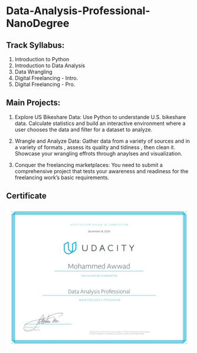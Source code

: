 # Data-Analysis-Professional-NanoDegree

## Track Syllabus:

1. Introduction to Python
2. Introduction to Data Analysis
3. Data Wrangling
4. Digital Freelancing - Intro.
5. Digital Freelancing - Pro.

## Main Projects:

1. Explore US Bikeshare Data:
Use Python to understande U.S. bikeshare data. Calculate statistics and build an interactive environment where a user chooses the data and filter for a dataset to analyze.

2. Wrangle and Analyze Data:
Gather data from a variety of sources and in a variety of formats , assess its quality and tidiness , then clean it. Showcase your wrangling effrots through anaylses and visualization.

3. Conquer the freelancing marketplaces:
You need to submit a comprehensive project that tests your awareness and readiness for the freelancing work’s basic requirements.

## Certificate
![alt text](https://github.com/mohammedawwad22/Data-Analysis-Professional-NanoDegree/blob/main/Certifcate.JPG) 
